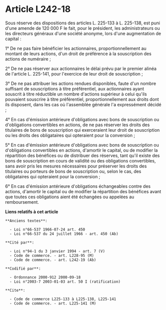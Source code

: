 # Article L242-18

Sous réserve des dispositions des articles L. 225-133 à L. 225-138, est puni d'une amende de 120 000 F le fait, pour le
président, les administrateurs ou les directeurs généraux d'une société anonyme, lors d'une augmentation de capital :

1° De ne pas faire bénéficier les actionnaires, proportionnellement au montant de leurs actions, d'un droit de préférence à
la souscription des actions de numéraire ;

2° De ne pas réserver aux actionnaires le délai prévu par le premier alinéa de l'article L. 225-141, pour l'exercice de leur
droit de souscription ;

3° De ne pas attribuer les actions rendues disponibles, faute d'un nombre suffisant de souscriptions à titre préférentiel,
aux actionnaires ayant souscrit à titre réductible un nombre d'actions supérieur à celui qu'ils pouvaient souscrire à titre
préférentiel, proportionnellement aux droits dont ils disposent, dans les cas où l'assemblée générale l'a expressément
décidé ;

4° En cas d'émission antérieure d'obligations avec bons de souscription ou d'obligations convertibles en actions, de ne pas
réserver les droits des titulaires de bons de souscription qui exerceraient leur droit de souscription ou les droits des
obligataires qui opteraient pour la conversion ;

5° En cas d'émission antérieure d'obligations avec bons de souscription ou d'obligations convertibles en actions, d'amortir
le capital, ou de modifier la répartition des bénéfices ou de distribuer des réserves, tant qu'il existe des bons de
souscription en cours de validité ou des obligations convertibles, sans avoir pris les mesures nécessaires pour préserver les
droits des titulaires ou porteurs de bons de souscription ou, selon le cas, des obligataires qui opteraient pour la
conversion ;

6° En cas d'émission antérieure d'obligations échangeables contre des actions, d'amortir le capital ou de modifier la
répartition des bénéfices avant que toutes ces obligations aient été échangées ou appelées au remboursement.

**Liens relatifs à cet article**

	**Anciens textes**:

	  - Loi n°66-537 1966-07-24 art. 450
	  - Loi n°66-537 du 24 juillet 1966 - art. 450 (Ab)

	**Cité par**:

	  - Loi n°94-1 du 3 janvier 1994 - art. 7 (V)
	  - Code de commerce. - art. L228-95 (M)
	  - Code de commerce. - art. L242-19 (Ab)

	**Codifié par**:

	  - Ordonnance 2000-912 2000-09-18
	  - Loi n°2003-7 2003-01-03 art. 50 I (ratification)

	**Cite**:

	  - Code de commerce L225-133 à L225-138, L225-141
	  - Code de commerce. - art. L225-141 (M)
